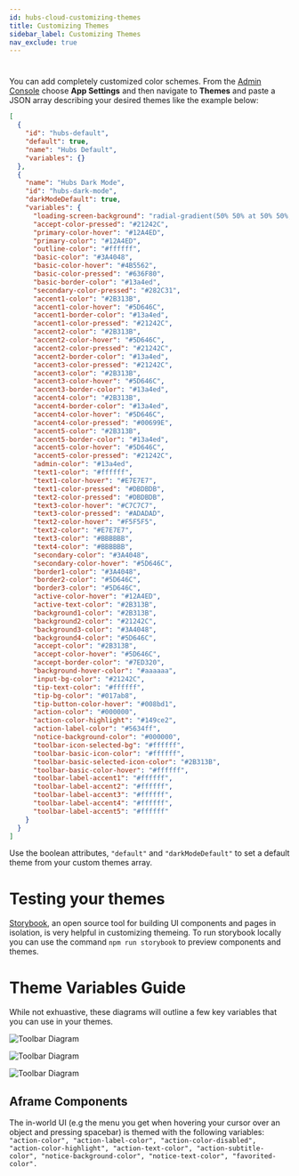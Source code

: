 ```yaml
---
id: hubs-cloud-customizing-themes
title: Customizing Themes
sidebar_label: Customizing Themes
nav_exclude: true
---
```


#

You can add completely customized color schemes. From the [Admin Console](./hubs-cloud-getting-started.md) choose **App Settings** and then navigate to **Themes** and paste a JSON array describing your desired themes like the example below:

```json
[
  {
    "id": "hubs-default",
    "default": true,
    "name": "Hubs Default",
    "variables": {}
  },
  {
    "name": "Hubs Dark Mode",
    "id": "hubs-dark-mode",
    "darkModeDefault": true,
    "variables": {
      "loading-screen-background": "radial-gradient(50% 50% at 50% 50%, #15171B 0%, #282C31 100%)",
      "accept-color-pressed": "#21242C",
      "primary-color-hover": "#12A4ED",
      "primary-color": "#12A4ED",
      "outline-color": "#ffffff",
      "basic-color": "#3A4048",
      "basic-color-hover": "#4B5562",
      "basic-color-pressed": "#636F80",
      "basic-border-color": "#13a4ed",
      "secondary-color-pressed": "#282C31",
      "accent1-color": "#2B313B",
      "accent1-color-hover": "#5D646C",
      "accent1-border-color": "#13a4ed",
      "accent1-color-pressed": "#21242C",
      "accent2-color": "#2B313B",
      "accent2-color-hover": "#5D646C",
      "accent2-color-pressed": "#21242C",
      "accent2-border-color": "#13a4ed",
      "accent3-color-pressed": "#21242C",
      "accent3-color": "#2B313B",
      "accent3-color-hover": "#5D646C",
      "accent3-border-color": "#13a4ed",
      "accent4-color": "#2B313B",
      "accent4-border-color": "#13a4ed",
      "accent4-color-hover": "#5D646C",
      "accent4-color-pressed": "#00699E",
      "accent5-color": "#2B313B",
      "accent5-border-color": "#13a4ed",
      "accent5-color-hover": "#5D646C",
      "accent5-color-pressed": "#21242C",
      "admin-color": "#13a4ed",
      "text1-color": "#ffffff",
      "text1-color-hover": "#E7E7E7",
      "text1-color-pressed": "#DBDBDB",
      "text2-color-pressed": "#DBDBDB",
      "text3-color-hover": "#C7C7C7",
      "text3-color-pressed": "#ADADAD",
      "text2-color-hover": "#F5F5F5",
      "text2-color": "#E7E7E7",
      "text3-color": "#BBBBBB",
      "text4-color": "#BBBBBB",
      "secondary-color": "#3A4048",
      "secondary-color-hover": "#5D646C",
      "border1-color": "#3A4048",
      "border2-color": "#5D646C",
      "border3-color": "#5D646C",
      "active-color-hover": "#12A4ED",
      "active-text-color": "#2B313B",
      "background1-color": "#2B313B",
      "background2-color": "#21242C",
      "background3-color": "#3A4048",
      "background4-color": "#5D646C",
      "accept-color": "#2B313B",
      "accept-color-hover": "#5D646C",
      "accept-border-color": "#7ED320",
      "background-hover-color": "#aaaaaa",
      "input-bg-color": "#21242C",
      "tip-text-color": "#ffffff",
      "tip-bg-color": "#017ab8",
      "tip-button-color-hover": "#008bd1",
      "action-color": "#000000",
      "action-color-highlight": "#149ce2",
      "action-label-color": "#5634ff",
      "notice-background-color": "#000000",
      "toolbar-icon-selected-bg": "#ffffff",
      "toolbar-basic-icon-color": "#ffffff",
      "toolbar-basic-selected-icon-color": "#2B313B",
      "toolbar-basic-color-hover": "#ffffff",
      "toolbar-label-accent1": "#ffffff",
      "toolbar-label-accent2": "#ffffff",
      "toolbar-label-accent3": "#ffffff",
      "toolbar-label-accent4": "#ffffff",
      "toolbar-label-accent5": "#ffffff"
    }
  }
]
```

Use the boolean attributes, `"default"` and `"darkModeDefault"` to set a default theme from your custom themes array.

# Testing your themes

[Storybook](https://storybook.js.org/), an open source tool for building UI components and pages in isolation, is very helpful in customizing themeing. To run storybook locally you can use the command `npm run storybook` to preview components and themes.

# Theme Variables Guide

While not exhuastive, these diagrams will outline a few key variables that you can use in your themes.

![Toolbar Diagram](img/themes-diagram-toolbar.jpeg)

![Toolbar Diagram](img/themes-diagram-accept-cancel.jpg)

![Toolbar Diagram](img/themes-diagram-more-menu.jpg)

## Aframe Components

The in-world UI (e.g the menu you get when hovering your cursor over an object and pressing spacebar) is themed with the following variables: `"action-color", "action-label-color", "action-color-disabled", "action-color-highlight", "action-text-color", "action-subtitle-color", "notice-background-color", "notice-text-color", "favorited-color".`
